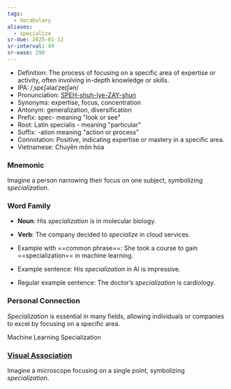 ```yaml
---
tags:
  - Vocabulary
aliases:
  - specialize
sr-due: 2025-01-12
sr-interval: 49
sr-ease: 290
---
```

- Definition: The process of focusing on a specific area of expertise or activity, often involving in-depth knowledge or skills.
- IPA: /ˌspɛʃəlaɪˈzeɪʃən/
- Pronunciation: [SPEH-shuh-lye-ZAY-shun](https://www.google.com/search?q=how+to+pronounce+specialization)
- Synonyms: expertise, focus, concentration
- Antonym: generalization, diversification
- Prefix: spec- meaning "look or see"
- Root: Latin specialis - meaning "particular"
- Suffix: -ation meaning "action or process"
- Connotation: Positive, indicating expertise or mastery in a specific area.
- Vietnamese: Chuyên môn hóa

### Mnemonic

Imagine a person narrowing their focus on one subject, symbolizing *specialization*.

### Word Family

- **Noun**: His *specialization* is in molecular biology.
- **Verb**: The company decided to *specialize* in cloud services.
  
- Example with ==common phrase==: She took a course to gain ==specialization== in machine learning.
- Example sentence: His *specialization* in AI is impressive.
- Regular example sentence: The doctor’s *specialization* is cardiology.

### Personal Connection

*Specialization* is essential in many fields, allowing individuals or companies to excel by focusing on a specific area.

Machine Learning Specialization

### [Visual Association](https://www.google.com/search?tbm=isch&q=specialization)

Imagine a microscope focusing on a single point, symbolizing *specialization*.
